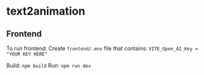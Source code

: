 # text2animation

## Frontend

To run frontend:
Create `frontend/.env` file that contains:
`VITE_Open_AI_Key = "YOUR KEY HERE"`

Build: `npm build`
Run: `npm run dev`

